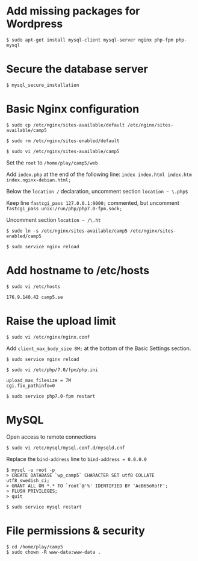 # Add missing packages for Wordpress

`$ sudo apt-get install mysql-client mysql-server nginx php-fpm php-mysql`


# Secure the database server

`$ mysql_secure_installation`


# Basic Nginx configuration

`$ sudo cp /etc/nginx/sites-available/default /etc/nginx/sites-available/camp5`

`$ sudo rm /etc/nginx/sites-enabled/default`

`$ sudo vi /etc/nginx/sites-available/camp5`

Set the `root` to `/home/play/camp5/web`

Add `index.php` at the end of the following line: `index index.html index.htm index.nginx-debian.html;`

Below the `location /` declaration, uncomment section `location ~ \.php$`

Keep line `fastcgi_pass 127.0.0.1:9000;` commented, but uncomment `fastcgi_pass unix:/run/php/php7.0-fpm.sock;`

Uncomment section `location ~ /\.ht`


`$ sudo ln -s /etc/nginx/sites-available/camp5 /etc/nginx/sites-enabled/camp5`

`$ sudo service nginx reload`


# Add hostname to /etc/hosts

`$ sudo vi /etc/hosts`

    176.9.140.42 camp5.se


# Raise the upload limit

`$ sudo vi /etc/nginx/nginx.conf`

Add `client_max_body_size 8M;` at the bottom of the Basic Settings section.

`$ sudo service nginx reload`

`$ sudo vi /etc/php/7.0/fpm/php.ini`

    upload_max_filesize = 7M
    cgi.fix_pathinfo=0

`$ sudo service php7.0-fpm restart`


# MySQL

Open access to remote connections

`$ sudo vi /etc/mysql/mysql.conf.d/mysqld.cnf`

Replace the `bind-address` line to `bind-address = 0.0.0.0`

    $ mysql -u root -p
    > CREATE DATABASE `wp_camp5` CHARACTER SET utf8 COLLATE utf8_swedish_ci;
    > GRANT ALL ON *.* TO `root`@'%' IDENTIFIED BY 'AcB65oRo!F';
    > FLUSH PRIVILEGES;
    > quit

`$ sudo service mysql restart`


# File permissions & security

    $ cd /home/play/camp5
    $ sudo chown -R www-data:www-data .
